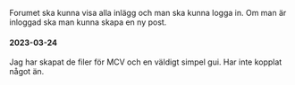 Forumet ska kunna visa alla inlägg och man ska kunna logga in. Om man är
inloggad ska man kunna skapa en ny post.




#### 2023-03-24
Jag har skapat de filer för MCV och en väldigt simpel gui. Har inte kopplat något än.
